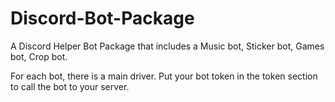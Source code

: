 # Discord-Bot-Package
A Discord Helper Bot Package that includes a Music bot, Sticker bot, Games bot, Crop bot.

For each bot, there is a main driver. Put your bot token in the token section to call the bot to your server. 
